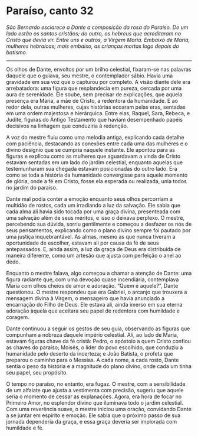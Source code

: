 # Paraíso, canto 32

_São Bernardo esclarece a Dante a composição da rosa do Paraíso. De um lado estão os santos cristãos; do outro, os hebreus que acreditaram no Cristo que devia vir. Entre uns e outros, a Virgem Maria. Embaixo de Maria, mulheres hebraicas; mais embaixo, as crianças mortas logo depois do batismo._

---

Os olhos de Dante, envoltos por um brilho celestial, fixaram-se nas palavras daquele que o guiava, seu mestre, o contemplador sábio. Havia uma gravidade em sua voz que o capturou por completo. A visão diante dele era arrebatadora: uma figura que resplandecia em pureza, cercada por uma aura de serenidade. Ele soube, sem precisar de explicações, que aquela presença era Maria, a mãe de Cristo, a redentora da humanidade. E ao redor dela, outras mulheres, cujas histórias ecoaram pelas eras, sentadas em uma ordem majestosa e hierárquica. Entre elas, Raquel, Sara, Rebeca, e Judite, figuras do Antigo Testamento que haviam desempenhado papéis decisivos na linhagem que conduziria à redenção.

A voz do mestre fluiu como uma melodia antiga, explicando cada detalhe com paciência, destacando as conexões entre cada uma das mulheres e o divino desígnio que se cumpria naquele instante. Ele apontou para as figuras e explicou como as mulheres que aguardavam a vinda de Cristo estavam sentadas em um lado do jardim celestial, enquanto aquelas que testemunharam sua chegada estavam posicionadas do outro lado. Era como se toda a história da humanidade convergisse para aquele momento de glória, onde a fé em Cristo, fosse ela esperada ou realizada, unia todos no jardim do paraíso.

Dante mal podia conter a emoção enquanto seus olhos percorriam a multidão de rostos, cada um irradiando a luz da salvação. Ele sabia que cada alma ali havia sido tocada por uma graça divina, presenteada com uma salvação além de seus méritos, e isso o deixava perplexo. O mestre, percebendo sua dúvida, sorriu gentilmente e começou a desfazer os nós de seus pensamentos, explicando como o plano divino sempre foi pautado por uma justiça inquebrantável. As almas, mesmo as que nunca tiveram a oportunidade de escolher, estavam ali por causa da fé de seus antepassados. E, ainda assim, a luz da graça de Deus era distribuída de maneira diferente, como um artesão que ajusta com perfeição o anel ao dedo.

Enquanto o mestre falava, algo começou a chamar a atenção de Dante: uma figura radiante que, com uma devoção quase incendiária, contemplava Maria com olhos cheios de amor e adoração. “Quem é aquele?”, Dante questionou. O mestre respondeu que era Gabriel, o arcanjo que trouxera a mensagem divina à Virgem, o mensageiro que havia anunciado a encarnação do Filho de Deus. Ele estava ali, ainda imerso em sua eterna adoração àquela que aceitara seu papel de redentora com humildade e coragem.

Dante continuou a seguir os gestos de seu guia, observando as figuras que compunham a nobreza daquele império celestial. Ali, ao lado de Maria, estavam figuras chave da fé cristã: Pedro, o apóstolo a quem Cristo confiou as chaves do paraíso; Moisés, o líder do povo escolhido, que conduziu a humanidade pelo deserto da incerteza; e João Batista, o profeta que preparou o caminho para o Messias. A cada nome, a cada rosto, Dante sentia o peso da história e a magnitude do plano divino, onde cada um tinha seu papel, seu propósito.

O tempo no paraíso, no entanto, era fugaz. O mestre, com a sensibilidade de um alfaiate que ajusta a vestimenta com precisão, sugeriu que aquele seria o momento de cessar as explanações. Agora, era hora de focar no Primeiro Amor, no esplendor divino que iluminava todo o jardim celestial. Com uma reverência suave, o mestre iniciou uma oração, convidando Dante a se juntar em espírito e emoção. Ele sabia que o próximo passo de sua jornada dependeria da graça, e essa graça deveria ser implorada com humildade e fé.